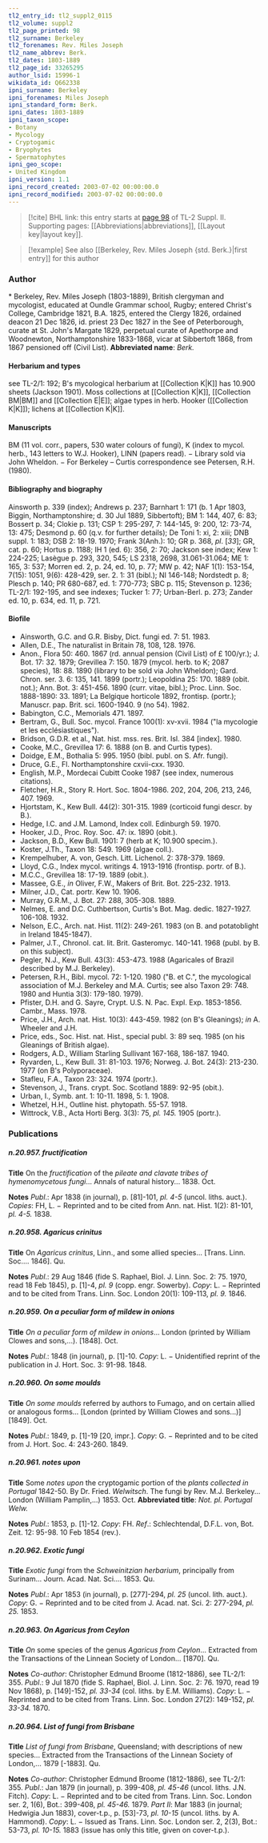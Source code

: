 ```yaml
---
tl2_entry_id: tl2_suppl2_0115
tl2_volume: suppl2
tl2_page_printed: 98
tl2_surname: Berkeley
tl2_forenames: Rev. Miles Joseph
tl2_name_abbrev: Berk.
tl2_dates: 1803-1889
tl2_page_id: 33265295
author_lsid: 15996-1
wikidata_id: Q662338
ipni_surname: Berkeley
ipni_forenames: Miles Joseph
ipni_standard_form: Berk.
ipni_dates: 1803-1889
ipni_taxon_scope: 
- Botany
- Mycology
- Cryptogamic
- Bryophytes
- Spermatophytes
ipni_geo_scope: 
- United Kingdom
ipni_version: 1.1
ipni_record_created: 2003-07-02 00:00:00.0
ipni_record_modified: 2003-07-02 00:00:00.0
---
```



> [!cite] BHL link: this entry starts at [page 98](https://www.biodiversitylibrary.org/page/33265295) of TL-2 Suppl. II.
> Supporting pages: [[Abbreviations|abbreviations]], [[Layout key|layout key]].

> [!example] See also [[Berkeley, Rev. Miles Joseph {std. Berk.}|first entry]] for this author

### Author

\* Berkeley, Rev. Miles Joseph (1803-1889), British clergyman and mycologist, educated at Oundle Grammar school, Rugby; entered Christ's College, Cambridge 1821, B.A. 1825, entered the Clergy 1826, ordained deacon 21 Dec 1826, id. priest 23 Dec 1827 in the See of Peterborough, curate at St. John's Margate 1829, perpetual curate of Apethorpe and Woodnewton, Northamptonshire 1833-1868, vicar at Sibbertoft 1868, from 1867 pensioned off (Civil List). 
**Abbreviated name**: *Berk.*

#### Herbarium and types

see TL-2/1: 192; B's mycological herbarium at [[Collection K|K]] has 10.900 sheets (Jackson 1901). Moss collections at [[Collection K|K]], [[Collection BM|BM]] and [[Collection E|E]]; algae types in herb. Hooker ([[Collection K|K]]); lichens at [[Collection K|K]].

#### Manuscripts

BM (11 vol. corr., papers, 530 water colours of fungi), K (index to mycol. herb., 143 letters to W.J. Hooker), LINN (papers read). − Library sold via John Wheldon. − For Berkeley – Curtis correspondence see Petersen, R.H. (1980).

#### Bibliography and biography

Ainsworth p. 339 (index); Andrews p. 237; Barnhart 1: 171 (b. 1 Apr 1803, Biggin, Northamptonshire; d. 30 Jul 1889, Sibbertoft); BM 1: 144, 407, 6: 83; Bossert p. 34; Clokie p. 131; CSP 1: 295-297, 7: 144-145, 9: 200, 12: 73-74, 13: 475; Desmond p. 60 (q.v. for further details); De Toni 1: xi, 2: xiii; DNB suppl. 1: 183; DSB 2: 18-19. 1970; Frank 3(Anh.): 10; GR p. 368, *pl*. \[*33*\]; GR, cat. p. 60; Hortus p. 1188; IH 1 (ed. 6): 356, 2: 70; Jackson see index; Kew 1: 224-225; Lasègue p. 293, 320, 545; LS 2318, 2698, 31.061-31.064; ME 1: 165, 3: 537; Morren ed. 2, p. 24, ed. 10, p. 77; MW p. 42; NAF 1(1): 153-154, 7(15): 1051, 9(6): 428-429, ser. 2. 1: 31 (bibl.); NI 146-148; Nordstedt p. 8; Plesch p. 140; PR 680-687, ed. 1: 770-773; SBC p. 115; Stevenson p. 1236; TL-2/1: 192-195, and see indexes; Tucker 1: 77; Urban-Berl. p. 273; Zander ed. 10, p. 634, ed. 11, p. 721.

#### Biofile

- Ainsworth, G.C. and G.R. Bisby, Dict. fungi ed. 7: 51. 1983.
- Allen, D.E., The naturalist in Britain 78, 108, 128. 1976.
- Anon., Flora 50: 460. 1867 (rd. annual pension (Civil List) of £ 100/yr.); J. Bot. 17: 32. 1879; Grevillea 7: 150. 1879 (mycol. herb. to K; 2087 species), 18: 88. 1890 (library to be sold via John Wheldon); Gard. Chron. ser. 3. 6: 135, 141. 1899 (portr.); Leopoldina 25: 170. 1889 (obit. not.); Ann. Bot. 3: 451-456. 1890 (curr. vitae, bibl.); Proc. Linn. Soc. 1888-1890: 33. 1891; La Belgique horticole 1892, frontisp. (portr.); Manuscr. pap. Brit. sci. 1600-1940. 9 (no 54). 1982.
- Babington, C.C., Memorials 471. 1897.
- Bertram, G., Bull. Soc. mycol. France 100(1): xv-xvii. 1984 ("la mycologie et les ecclésiastiques").
- Bridson, G.D.R. et al., Nat. hist. mss. res. Brit. Isl. 384 \[index\]. 1980.
- Cooke, M.C., Grevillea 17: 6. 1888 (on B. and Curtis types).
- Doidge, E.M., Bothalia 5: 995. 1950 (bibl. publ. on S. Afr. fungi).
- Druce, G.E., Fl. Northamptonshire cxvii-cxx. 1930.
- English, M.P., Mordecai Cubitt Cooke 1987 (see index, numerous citations).
- Fletcher, H.R., Story R. Hort. Soc. 1804-1986. 202, 204, 206, 213, 246, 407. 1969.
- Hjortstam, K., Kew Bull. 44(2): 301-315. 1989 (corticoid fungi descr. by B.).
- Hedge, I.C. and J.M. Lamond, Index coll. Edinburgh 59. 1970.
- Hooker, J.D., Proc. Roy. Soc. 47: ix. 1890 (obit.).
- Jackson, B.D., Kew Bull. 1901: 7 (herb at K; 10.900 specim.).
- Koster, J.Th., Taxon 18: 549. 1969 (algae coll.).
- Krempelhuber, A. von, Gesch. Litt. Lichenol. 2: 378-379. 1869.
- Lloyd, C.G., Index mycol. writings 4. 1913-1916 (frontisp. portr. of B.).
- M.C.C., Grevillea 18: 17-19. 1889 (obit.).
- Massee, G.E., *in* Oliver, F.W., Makers of Brit. Bot. 225-232. 1913.
- Milner, J.D., Cat. portr. Kew 10. 1906.
- Murray, G.R.M., J. Bot. 27: 288, 305-308. 1889.
- Nelmes, E. and D.C. Cuthbertson, Curtis's Bot. Mag. dedic. 1827-1927. 106-108. 1932.
- Nelson, E.C., Arch. nat. Hist. 11(2): 249-261. 1983 (on B. and potatoblight in Ireland 1845-1847).
- Palmer, J.T., Chronol. cat. lit. Brit. Gasteromyc. 140-141. 1968 (publ. by B. on this subject).
- Pegler, N.J., Kew Bull. 43(3): 453-473. 1988 (Agaricales of Brazil described by M.J. Berkeley).
- Petersen, R.H., Bibl. mycol. 72: 1-120. 1980 ("B. et C.", the mycological association of M.J. Berkeley and M.A. Curtis; see also Taxon 29: 748. 1980 and Huntia 3(3): 179-180. 1979).
- Pfister, D.H. and G. Sayre, Crypt. U.S. N. Pac. Expl. Exp. 1853-1856. Cambr., Mass. 1978.
- Price, J.H., Arch. nat. Hist. 10(3): 443-459. 1982 (on B's Gleanings); *in* A. Wheeler and J.H.
- Price, eds., Soc. Hist. nat. Hist., special publ. 3: 89 seq. 1985 (on his Gleanings of British algae).
- Rodgers, A.D., William Starling Sullivant 167-168, 186-187. 1940.
- Ryvarden, L., Kew Bull. 31: 81-103. 1976; Norweg. J. Bot. 24(3): 213-230. 1977 (on B's Polyporaceae).
- Stafleu, F.A., Taxon 23: 324. 1974 (portr.).
- Stevenson, J., Trans. crypt. Soc. Scotland 1889: 92-95 (obit.).
- Urban, I., Symb. ant. 1: 10-11. 1898, 5: 1. 1908.
- Whetzel, H.H., Outline hist. phytopath. 55-57. 1918.
- Wittrock, V.B., Acta Horti Berg. 3(3): 75, *pl. 145.* 1905 (portr.).

### Publications

##### n.20.957. fructification

**Title**
On the *fructification* of the *pileate and clavate tribes of hymenomycetous fungi*... Annals of natural history... 1838. Oct.

**Notes**
*Publ*.: Apr 1838 (in journal), p. \[81\]-101, *pl. 4-5* (uncol. liths. auct.). *Copies*: FH, L. − Reprinted and to be cited from Ann. nat. Hist. 1(2): 81-101, *pl. 4-5.* 1838.

##### n.20.958. Agaricus crinitus

**Title**
On *Agaricus crinitus*, Linn., and some allied species... \[Trans. Linn. Soc.... 1846\]. Qu.

**Notes**
*Publ*.: 29 Aug 1846 (fide S. Raphael, Biol. J. Linn. Soc. 2: 75. 1970, read 18 Feb 1845), p. \[1\]-4, *pl. 9* (copp. engr. Sowerby). *Copy*: L. − Reprinted and to be cited from Trans. Linn. Soc. London 20(1): 109-113, *pl. 9.* 1846.

##### n.20.959. On a peculiar form of mildew in onions

**Title**
*On a peculiar form of mildew in onions*... London (printed by William Clowes and sons,...). \[1848\]. Oct.

**Notes**
*Publ*.: 1848 (in journal), p. \[1\]-10. *Copy*: L. − Unidentified reprint of the publication in J. Hort. Soc. 3: 91-98. 1848.

##### n.20.960. On some moulds

**Title**
*On some moulds* referred by authors to Fumago, and on certain allied or analogous forms... \[London (printed by William Clowes and sons...)\] \[1849\]. Oct.

**Notes**
*Publ*.: 1849, p. \[1\]-19 \[20, impr.\]. *Copy*: G. − Reprinted and to be cited from J. Hort. Soc. 4: 243-260. 1849.

##### n.20.961. notes upon

**Title**
Some *notes upon* the cryptogamic portion of the *plants collected in Portugal* 1842-50. By Dr. Fried. *Welwitsch*. The fungi by Rev. M.J. Berkeley... London (William Pamplin,...) 1853. Oct.
**Abbreviated title**: *Not. pl. Portugal Welw.*

**Notes**
*Publ*.: 1853, p. \[1\]-12. *Copy*: FH.
*Ref*.: Schlechtendal, D.F.L. von, Bot. Zeit. 12: 95-98. 10 Feb 1854 (rev.).

##### n.20.962. Exotic fungi

**Title**
*Exotic fungi* from the *Schweinitzian herbarium*, principally from Surinam... Journ. Acad. Nat. Sci.... 1853. Qu.

**Notes**
*Publ*.: Apr 1853 (in journal), p. \[277\]-294, *pl. 25* (uncol. lith. auct.). *Copy*: G. − Reprinted and to be cited from J. Acad. nat. Sci. 2: 277-294, *pl. 25.* 1853.

##### n.20.963. On Agaricus from Ceylon

**Title**
*On* some species of the genus *Agaricus from Ceylon*... Extracted from the Transactions of the Linnean Society of London... \[1870\]. Qu.

**Notes**
*Co-author*: Christopher Edmund Broome (1812-1886), see TL-2/1: 355.
*Publ*.: 9 Jul 1870 (fide S. Raphael, Biol. J. Linn. Soc. 2: 76. 1970, read 19 Nov 1868), p. \[149\]-152, *pl. 33-34* (col. liths. by E.M. Williams). *Copy*: L. − Reprinted and to be cited from Trans. Linn. Soc. London 27(2): 149-152, *pl. 33-34.* 1870.

##### n.20.964. List of fungi from Brisbane

**Title**
*List of fungi from Brisbane*, Queensland; with descriptions of new species... Extracted from the Transactions of the Linnean Society of London,... 1879 \[-1883\]. Qu.

**Notes**
*Co-author*: Christopher Edmund Broome (1812-1886), see TL-2/1: 355.
*Publ*.: Jan 1879 (in journal), p. 399-408, *pl. 45-46* (uncol. liths. J.N. Fitch). *Copy*: L. − Reprinted and to be cited from Trans. Linn. Soc. London ser. 2, 1(6), Bot.: 399-408, *pl. 45-46.* 1879.
*Part II*: Mar 1883 (in journal; Hedwigia Jun 1883), cover-t.p., p. \[53\]-73, *pl. 10-15* (uncol. liths. by A. Hammond). *Copy*: L. − Issued as Trans. Linn. Soc. London ser. 2, 2(3), Bot.: 53-73, *pl. 10-15.* 1883 (issue has only this title, given on cover-t.p.).

